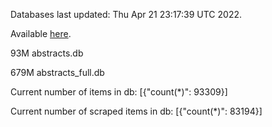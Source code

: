 Databases last updated: Thu Apr 21 23:17:39 UTC 2022. 

Available [here](https://github.com/cbeauhilton/ash-db/releases).


93M	abstracts.db

679M	abstracts_full.db

Current number of items in db:
[{"count(*)": 93309}]

Current number of scraped items in db:
[{"count(*)": 83194}]
